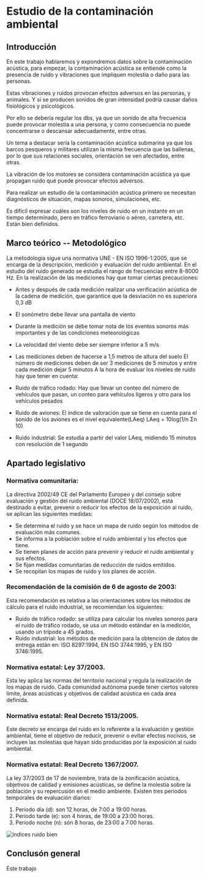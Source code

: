 # Estudio de la contaminación ambiental

## Introducción
En este trabajo hablaremos y expondremos datos sobre la contaminación acústica, para empezar, la contaminación acústica se entiende como la presencia de ruido y vibraciones que impliquen molestia o daño para las personas.

Estas vibraciones y ruidos provocan efectos adversos en las personas, y animales. Y si se producen sonidos de gran intensidad podría causar daños fisiológicos y psicológicos.

Por ello se debería regular los dbs, ya que un sonido de alta frecuencia puede provocar molestia a una persona, y como consecuencia no puede concentrarse o descansar adecuadamente, entre otras.

Un tema a destacar sería la contaminación acústica submarina ya que los barcos pesqueros y militares utilizan la misma frecuencia que las ballenas, por lo que sus relaciones sociales, orientación se ven afectados, entre otras.

La vibración de los motores se considera contaminación acústica ya que propagan ruido qué puede provocar efectos adversos.

Para realizar un estudio de la contaminación acústica primero se necesitan diagnósticos de situación, mapas sonoros, simulaciones, etc.

Es difícil expresar cuáles son los niveles de ruido en un instante en un tiempo determinado, pero en tráfico ferroviario o aéreo, carretera, etc. Están bien definidos.

## Marco teórico -- Metodológico

La metodología sigue una normativa UNE - EN ISO 1996-1:2005, que se encarga de la descripción, medición y evaluación del ruido ambiental.
En el estudio del ruido generado se estudia el rango de frecuencias entre 8-8000 Hz.
En la realización de las mediciones hay que tomar ciertas precauciones:
- Antes y después de cada medición realizar una verificación acústica de la cadena de medición, que garantice que la desviación no es superiora 0,3 dB
- El sonómetro debe llevar una pantalla de viento
- Durante la medición se debe tomar nota de los eventos sonoros más importantes y de las condiciones meteorológicas 
- La velocidad del viento debe ser siempre inferior a 5 m/s


- Las mediciones deben de hacerse a 1,5 metros de altura del suelo
El número de mediciones deben de ser 3 mediciones de 5 minutos y entre cada medición dejar 5 minutos 
A la hora de evaluar los niveles de ruido hay que tener en cuenta:
- Ruido de tráfico rodado: Hay que llevar un conteo del número de vehículos que  pasan, un conteo para vehículos ligeros y otro para los vehículos pesados
- Ruido de aviones: El índice de valoración que se tiene en cuenta para el sonido de los aviones es el nivel equivalente(LAeq)             LAeq = 10log(1/n Σn 10)
- Ruido industrial: Se estudia a partir del valor LAeq, midiendo 15 minutos con resolución de 1 segundo


## Apartado legislativo

### Normativa comunitaria:

La directiva 2002/49 CE del Parlamento Europeo y del consejo sobre evaluación y gestión del ruido ambiental (DOCE 18/07/2002), está destinado a evitar, prevenir o reducir los efectos de la exposición al ruido, se aplican las siguientes medidas:
- Se determina el ruido y se hace un mapa de ruido según los métodos de evaluación más comunes.
- Se informa a la población sobre el ruido ambiental y los efectos que tiene.
- Se tienen planes de acción para prevenir y reducir el ruido ambiental y sus efectos.
- Se fijan medidas comunitarias de reducción de ruidos emitidos.
- Se recopilan los mapas de ruido y los planes de acción.

### Recomendación de la comisión de 6 de agosto de 2003:

Esta recomendación es relativa a las orientaciones sobre los métodos de cálculo para el ruido industrial, se recomiendan los siguientes:
- Ruido de tráfico rodado: se utiliza para calcular los niveles sonoros para el ruido de tráfico rodado, se usa un método estándar en la medición, usando un trípode a 45 grados.
- Ruido industrial: los métodos de medición para la obtención de datos de entrega están en: ISO 8297:1994, EN ISO 3744:1995, y EN ISO 3746:1995.

### Normativa estatal: Ley 37/2003.

Esta ley aplica las normas del territorio nacional y regula la realización de los mapas de ruido.
Cada comunidad autónoma puede tener ciertos valores límite, áreas acústicas y objetivos de calidad acústica en cada área definida.

### Normativa estatal: Real Decreto 1513/2005.

Este decreto se encarga del ruido en lo referente a la evaluación y gestión ambiental, tiene el objetivo de reducir, prevenir o evitar efectos nocivos, se incluyen las molestias que hayan sido producidas por la exposición al ruido ambiental.

### Normativa estatal: Real Decreto 1367/2007.

La ley 37/2003 de 17 de noviembre, trata de la zonificación acústica, objetivos de calidad y emisiones acústicas, se define la molestia sobre la población y su repercusión en el medio ambiente.
Existen tres periodos temporales de evaluación diarios:
1. Periodo día (d): son 12 horas, de 7:00 a 19:00 horas.
2. Periodo tarde (e): son 4 horas, de 19:00 a 23:00 horas.
3. Periodo noche (n): són 8 horas, de 23:00 a 7:00 horas.

![indices ruido bien](https://user-images.githubusercontent.com/91885951/135846554-5199b472-f17b-45cc-89b3-d0e652bec658.PNG)


## Conclusón general

Este trabajo 




